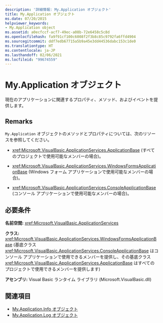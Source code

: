 ```yaml
---
description: '詳細情報: My.Application オブジェクト'
title: My.Application オブジェクト
ms.date: 07/20/2015
helpviewer_keywords:
- My.Application object
ms.assetid: a0ecfccf-acf7-49ec-a08b-72e6458c5c8d
ms.openlocfilehash: fa9f91cf100c6008f2f3b8c85c9792fa6ffd4904
ms.sourcegitcommit: ddf7edb67715a5b9a45e3dd44536dabc153c1de0
ms.translationtype: HT
ms.contentlocale: ja-JP
ms.lasthandoff: 02/06/2021
ms.locfileid: "99674559"
---
```

# <a name="myapplication-object"></a>My.Application オブジェクト

現在のアプリケーションに関連するプロパティ、メソッド、およびイベントを提供します。  
  
## <a name="remarks"></a>Remarks  

 `My.Application` オブジェクトのメソッドとプロパティについては、次のリソースを参照してください。  
  
- <xref:Microsoft.VisualBasic.ApplicationServices.ApplicationBase> (すべてのプロジェクトで使用可能なメンバーの場合)。  
  
- <xref:Microsoft.VisualBasic.ApplicationServices.WindowsFormsApplicationBase> (Windows フォーム アプリケーションで使用可能なメンバーの場合)。  
  
- <xref:Microsoft.VisualBasic.ApplicationServices.ConsoleApplicationBase> (コンソール アプリケーションで使用可能なメンバーの場合)。  
  
## <a name="requirements"></a>必要条件  

 **名前空間:** <xref:Microsoft.VisualBasic.ApplicationServices>  
  
 **クラス:** <xref:Microsoft.VisualBasic.ApplicationServices.WindowsFormsApplicationBase> (基底クラス <xref:Microsoft.VisualBasic.ApplicationServices.ConsoleApplicationBase> はコンソール アプリケーションで使用できるメンバーを提供し、その基底クラス <xref:Microsoft.VisualBasic.ApplicationServices.ApplicationBase> はすべてのプロジェクトで使用できるメンバーを提供します)  
  
 **アセンブリ:** Visual Basic ランタイム ライブラリ (Microsoft.VisualBasic.dll)  
  
## <a name="see-also"></a>関連項目

- [My.Application.Info オブジェクト](my-application-info-object.md)
- [My.Application.Log オブジェクト](my-application-log-object.md)
